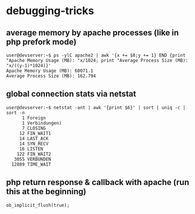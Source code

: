 # debugging-tricks

## average memory by apache processes (like in php prefork mode)

```
user@devserver:~$ ps -ylC apache2 | awk '{x += $8;y += 1} END {print "Apache Memory Usage (MB): "x/1024; print "Average Process Size (MB): "x/((y-1)*1024)}'
Apache Memory Usage (MB): 60071.1
Average Process Size (MB): 162.794

```
## global connection stats via netstat
```
user@devserver:~$ netstat -ant | awk '{print $6}' | sort | uniq -c | sort -n
      1 Foreign
      1 Verbindungen)
      7 CLOSING
     12 FIN_WAIT1
     14 LAST_ACK
     14 SYN_RECV
     16 LISTEN
    122 FIN_WAIT2
   3055 VERBUNDEN
  12889 TIME_WAIT
```
 
## php return response & callback with apache (run this at the beginning)
`ob_implicit_flush(true);`
